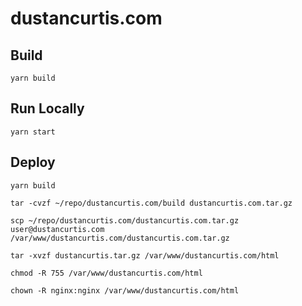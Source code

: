 # dustancurtis.com

## Build

`yarn build`

## Run Locally

`yarn start`

## Deploy

`yarn build`

`tar -cvzf ~/repo/dustancurtis.com/build dustancurtis.com.tar.gz`

`scp ~/repo/dustancurtis.com/dustancurtis.com.tar.gz user@dustancurtis.com /var/www/dustancurtis.com/dustancurtis.com.tar.gz`

`tar -xvzf dustancurtis.tar.gz /var/www/dustancurtis.com/html`

`chmod -R 755 /var/www/dustancurtis.com/html`

`chown -R nginx:nginx /var/www/dustancurtis.com/html`
